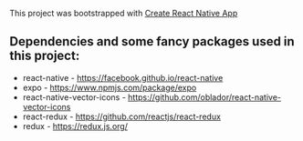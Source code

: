This project was bootstrapped with [Create React Native App](https://github.com/react-community/create-react-native-app)

## Dependencies and some fancy packages used in this project:

* react-native - https://facebook.github.io/react-native
* expo - https://www.npmjs.com/package/expo
* react-native-vector-icons - https://github.com/oblador/react-native-vector-icons
* react-redux - https://github.com/reactjs/react-redux
* redux - https://redux.js.org/
